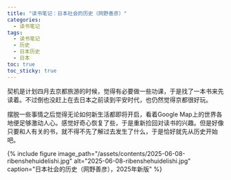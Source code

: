 ```yaml
---
title: "读书笔记：日本社会的历史（网野善彦）"
categories:
  - 读书笔记
tags:
  - 读书笔记
  - 历史
  - 日本历史
  - 日本
toc: true
toc_sticky: true  
---
```


契机是计划四月去京都旅游的时候，觉得有必要做一些功课，于是找了一本书来先读着。不过倒也没赶上在去日本之前读到平安时代，也仍然觉得京都很好玩。

摆脱一些事情之后觉得无论如何新生活都即将开启，看着Google Map上的世界各地便足够激动人心。感觉好奇心恢复了些，于是重新捡回对读书的兴趣。但是好像只要和人有关的书，就不得不先了解过去发生了什么，于是恰好就先从历史开始吧。

{% include figure 
   image_path="/assets/contents/2025-06-08-ribenshehuidelishi.jpg" 
   alt="2025-06-08-ribenshehuidelishi.jpg"
   caption="日本社会的历史（网野善彦），2025年新版" 
%}
